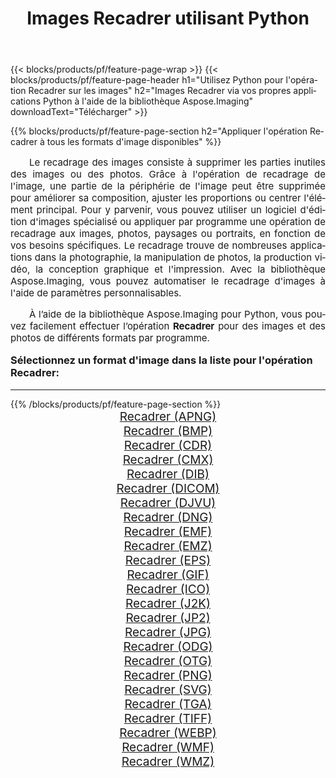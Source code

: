 ﻿---
title: Images Recadrer utilisant Python 
weight: 3920
url: /fr/python-net/crop/ 
lang: fr
langdirlevel: 2
locales: zh-hans,ja,it,ru,de,es,fr,nl,id,lt,pl,pt,vi,tr,ko,zh-hant,ar,hi,th,sv,cs,uk,he
description: Application de la bibliothèque Aspose.Imaging aux images et photos Recadrer à l'aide de vos propres applications Python et API de serveur.
---

{{< blocks/products/pf/feature-page-wrap >}}
{{< blocks/products/pf/feature-page-header h1="Utilisez Python pour l'opération Recadrer sur les images" h2="Images Recadrer via vos propres applications Python à l'aide de la bibliothèque Aspose.Imaging" downloadText="Télécharger" >}}


{{% blocks/products/pf/feature-page-section  h2="Appliquer l'opération Recadrer à tous les formats d'image disponibles" %}}
<p align="justify" style="text-indent:2em;font-size:15px;">
Le recadrage des images consiste à supprimer les parties inutiles des images ou des photos. Grâce à l'opération de recadrage de l'image, une partie de la périphérie de l'image peut être supprimée pour améliorer sa composition, ajuster les proportions ou centrer l'élément principal. Pour y parvenir, vous pouvez utiliser un logiciel d'édition d'images spécialisé ou appliquer par programme une opération de recadrage aux images, photos, paysages ou portraits, en fonction de vos besoins spécifiques. Le recadrage trouve de nombreuses applications dans la photographie, la manipulation de photos, la production vidéo, la conception graphique et l'impression. Avec la bibliothèque Aspose.Imaging, vous pouvez automatiser le recadrage d'images à l'aide de paramètres personnalisables.
</p>
<p align="justify" style="text-indent:2em;font-size:15px;">
À l’aide de la bibliothèque Aspose.Imaging pour Python, vous pouvez facilement effectuer l’opération <b>Recadrer</b> pour des images et des photos de différents formats par programme.
</p>
<h3 style="margin-top:16px;">
Sélectionnez un format d'image dans la liste pour l'opération Recadrer:
</h3>
<hr/>
{{% /blocks/products/pf/feature-page-section %}}
<div class="container-fluid productfamilypage bg-gray">
    <div class="convertypes bg-gray agp-content section">
        <div class="container">
		<div class="row other-converters" style="gap: 10px;font-size: 19px;text-align:center;">
		    <div class='col-md-3 other-converter remove-lp remove-rp'><a href="/imaging/fr/python-net/crop/apng/" style="padding:15px;">Recadrer (APNG)</a></div><div class='col-md-3 other-converter remove-lp remove-rp'><a href="/imaging/fr/python-net/crop/bmp/" style="padding:15px;">Recadrer (BMP)</a></div><div class='col-md-3 other-converter remove-lp remove-rp'><a href="/imaging/fr/python-net/crop/cdr/" style="padding:15px;">Recadrer (CDR)</a></div><div class='col-md-3 other-converter remove-lp remove-rp'><a href="/imaging/fr/python-net/crop/cmx/" style="padding:15px;">Recadrer (CMX)</a></div><div class='col-md-3 other-converter remove-lp remove-rp'><a href="/imaging/fr/python-net/crop/dib/" style="padding:15px;">Recadrer (DIB)</a></div><div class='col-md-3 other-converter remove-lp remove-rp'><a href="/imaging/fr/python-net/crop/dicom/" style="padding:15px;">Recadrer (DICOM)</a></div><div class='col-md-3 other-converter remove-lp remove-rp'><a href="/imaging/fr/python-net/crop/djvu/" style="padding:15px;">Recadrer (DJVU)</a></div><div class='col-md-3 other-converter remove-lp remove-rp'><a href="/imaging/fr/python-net/crop/dng/" style="padding:15px;">Recadrer (DNG)</a></div><div class='col-md-3 other-converter remove-lp remove-rp'><a href="/imaging/fr/python-net/crop/emf/" style="padding:15px;">Recadrer (EMF)</a></div><div class='col-md-3 other-converter remove-lp remove-rp'><a href="/imaging/fr/python-net/crop/emz/" style="padding:15px;">Recadrer (EMZ)</a></div><div class='col-md-3 other-converter remove-lp remove-rp'><a href="/imaging/fr/python-net/crop/eps/" style="padding:15px;">Recadrer (EPS)</a></div><div class='col-md-3 other-converter remove-lp remove-rp'><a href="/imaging/fr/python-net/crop/gif/" style="padding:15px;">Recadrer (GIF)</a></div><div class='col-md-3 other-converter remove-lp remove-rp'><a href="/imaging/fr/python-net/crop/ico/" style="padding:15px;">Recadrer (ICO)</a></div><div class='col-md-3 other-converter remove-lp remove-rp'><a href="/imaging/fr/python-net/crop/j2k/" style="padding:15px;">Recadrer (J2K)</a></div><div class='col-md-3 other-converter remove-lp remove-rp'><a href="/imaging/fr/python-net/crop/jp2/" style="padding:15px;">Recadrer (JP2)</a></div><div class='col-md-3 other-converter remove-lp remove-rp'><a href="/imaging/fr/python-net/crop/jpg/" style="padding:15px;">Recadrer (JPG)</a></div><div class='col-md-3 other-converter remove-lp remove-rp'><a href="/imaging/fr/python-net/crop/odg/" style="padding:15px;">Recadrer (ODG)</a></div><div class='col-md-3 other-converter remove-lp remove-rp'><a href="/imaging/fr/python-net/crop/otg/" style="padding:15px;">Recadrer (OTG)</a></div><div class='col-md-3 other-converter remove-lp remove-rp'><a href="/imaging/fr/python-net/crop/png/" style="padding:15px;">Recadrer (PNG)</a></div><div class='col-md-3 other-converter remove-lp remove-rp'><a href="/imaging/fr/python-net/crop/svg/" style="padding:15px;">Recadrer (SVG)</a></div><div class='col-md-3 other-converter remove-lp remove-rp'><a href="/imaging/fr/python-net/crop/tga/" style="padding:15px;">Recadrer (TGA)</a></div><div class='col-md-3 other-converter remove-lp remove-rp'><a href="/imaging/fr/python-net/crop/tiff/" style="padding:15px;">Recadrer (TIFF)</a></div><div class='col-md-3 other-converter remove-lp remove-rp'><a href="/imaging/fr/python-net/crop/webp/" style="padding:15px;">Recadrer (WEBP)</a></div><div class='col-md-3 other-converter remove-lp remove-rp'><a href="/imaging/fr/python-net/crop/wmf/" style="padding:15px;">Recadrer (WMF)</a></div><div class='col-md-3 other-converter remove-lp remove-rp'><a href="/imaging/fr/python-net/crop/wmz/" style="padding:15px;">Recadrer (WMZ)</a></div>
                </div>
        </div>
    </div>
</div>
<br/>
